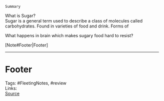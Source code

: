 `Summary`  

What is Sugar?  
Sugar is a general term used to describe a class of molecules called carbohydrates. Found in varieties of food and drink. 
Forms of

What happens in brain which makes sugary food hard to resist?
  
  

[Note#Footer|Footer]  
  

---  

# Footer  

Tags: #FleetingNotes, #review  
Links:   
[Source]()  

<!--stackedit_data:
eyJoaXN0b3J5IjpbMzU4OTI1MTQ0LC0yODY5ODkyN119
-->